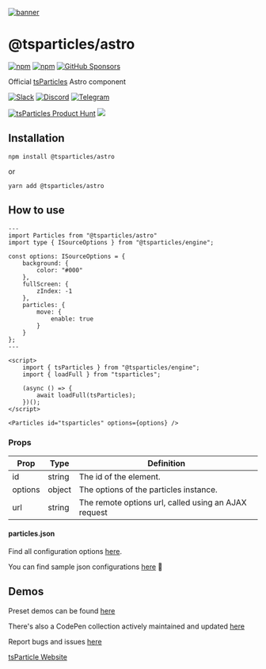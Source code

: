 [![banner](https://particles.js.org/images/banner3.png)](https://particles.js.org)

# @tsparticles/astro

[![npm](https://img.shields.io/npm/v/@tsparticles/astro)](https://www.npmjs.com/package/@tsparticles/astro) [![npm](https://img.shields.io/npm/dm/@tsparticles/astro)](https://www.npmjs.com/package/@tsparticles/astro) [![GitHub Sponsors](https://img.shields.io/github/sponsors/matteobruni)](https://github.com/sponsors/matteobruni)

Official [tsParticles](https://github.com/matteobruni/tsparticles) Astro component

[![Slack](https://particles.js.org/images/slack.png)](https://join.slack.com/t/tsparticles/shared_invite/enQtOTcxNTQxNjQ4NzkxLWE2MTZhZWExMWRmOWI5MTMxNjczOGE1Yjk0MjViYjdkYTUzODM3OTc5MGQ5MjFlODc4MzE0N2Q1OWQxZDc1YzI) [![Discord](https://particles.js.org/images/discord.png)](https://discord.gg/hACwv45Hme) [![Telegram](https://particles.js.org/images/telegram.png)](https://t.me/tsparticles)

[![tsParticles Product Hunt](https://api.producthunt.com/widgets/embed-image/v1/featured.svg?post_id=186113&theme=light)](https://www.producthunt.com/posts/tsparticles?utm_source=badge-featured&utm_medium=badge&utm_souce=badge-tsparticles") <a href="https://www.buymeacoffee.com/matteobruni"><img src="https://img.buymeacoffee.com/button-api/?text=Buy me a beer&emoji=🍺&slug=matteobruni&button_colour=5F7FFF&font_colour=ffffff&font_family=Arial&outline_colour=000000&coffee_colour=FFDD00"></a>

## Installation

```shell
npm install @tsparticles/astro
```

or

```shell
yarn add @tsparticles/astro
```

## How to use

```astro
---
import Particles from "@tsparticles/astro"
import type { ISourceOptions } from "@tsparticles/engine";

const options: ISourceOptions = {
    background: {
        color: "#000"
    },
    fullScreen: {
        zIndex: -1
    },
    particles: {
        move: {
            enable: true
        }
    }
};
---

<script>
    import { tsParticles } from "@tsparticles/engine";
    import { loadFull } from "tsparticles";

    (async () => {
        await loadFull(tsParticles);
    })();
</script>

<Particles id="tsparticles" options={options} />
```

### Props

| Prop            | Type     | Definition                                                                                                                                          |
|-----------------| -------- | --------------------------------------------------------------------------------------------------------------------------------------------------- |
| id              | string   | The id of the element.                                                                                                                              |
| options         | object   | The options of the particles instance.                                                                                                              |
| url             | string   | The remote options url, called using an AJAX request                                                                                                |

#### particles.json

Find all configuration options [here](https://particles.js.org/docs/interfaces/Options_Interfaces_IOptions.IOptions.html).

You can find sample json configurations [here](https://github.com/matteobruni/tsparticles/tree/main/websites/particles.js.org/presets) 📖

## Demos

Preset demos can be found [here](https://particles.js.org/samples/presets/index.html)

There's also a CodePen collection actively maintained and updated [here](https://codepen.io/collection/DPOage)

Report bugs and issues [here](https://github.com/matteobruni/tsparticles/issues)

[tsParticle Website](https://particles.js.org)
